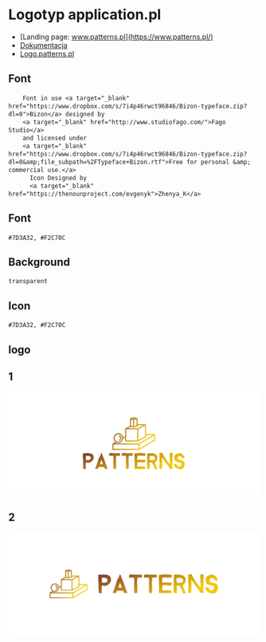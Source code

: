 # Logotyp application.pl
+ [Landing page: www.patterns.pl](https://www.patterns.pl/)
+ [Dokumentacja](https://docs.patterns.pl/)
+ [Logo.patterns.pl](https://logo.patterns.pl/)

## Font

        Font in use <a target="_blank" href="https://www.dropbox.com/s/7i4p46rwct96846/Bizon-typeface.zip?dl=0">Bizon</a> designed by
        <a target="_blank" href="http://www.studiofago.com/">Fago Studio</a>
        and licensed under
        <a target="_blank" href="https://www.dropbox.com/s/7i4p46rwct96846/Bizon-typeface.zip?dl=0&amp;file_subpath=%2FTypeface+Bizon.rtf">Free for personal &amp; commercial use.</a>
          Icon Designed by
          <a target="_blank" href="https://thenounproject.com/evgenyk">Zhenya_K</a>

## Font
  
    #7D3A32, #F2C70C


## Background

    transparent

## Icon
     
    #7D3A32, #F2C70C
    
    
## logo


## 1
![1/cover.png](1/cover.png)

## 2
![2/cover.png](2/cover.png)
